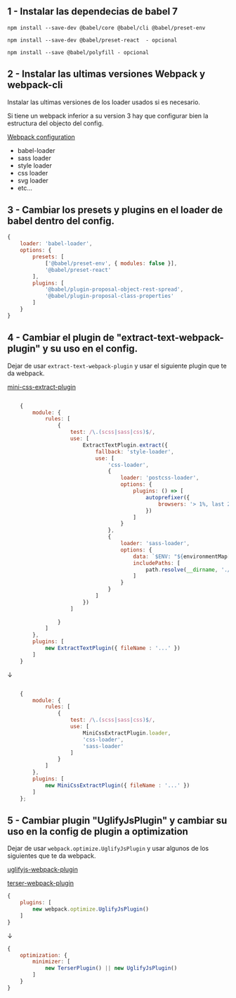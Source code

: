 
## 1 - Instalar las dependecias de babel 7

`npm install --save-dev @babel/core @babel/cli @babel/preset-env`

`npm install --save-dev @babel/preset-react  - opcional`

`npm install --save @babel/polyfill - opcional`

## 2 - Instalar las ultimas versiones Webpack y webpack-cli
Instalar las ultimas versiones de los loader usados si es necesario.

Si tiene un webpack inferior a su version 3 hay que configurar bien la estructura del objecto del config.

[Webpack configuration](https://webpack.js.org/configuration/)

- babel-loader
- sass loader
- style loader
- css loader
- svg loader
- etc...

	
## 3 - Cambiar los presets y plugins en el loader de babel dentro del config.

```js
{
	loader: 'babel-loader',
	options: {
		presets: [
			['@babel/preset-env', { modules: false }],
			'@babel/preset-react'
		],
		plugins: [
			'@babel/plugin-proposal-object-rest-spread',
			'@babel/plugin-proposal-class-properties'
		]
	}
}
```
	
## 4 - Cambiar el plugin de "extract-text-webpack-plugin" y su uso en el config.
Dejar de usar `extract-text-webpack-plugin` y usar el siguiente plugin que te da webpack.

[mini-css-extract-plugin](https://github.com/webpack-contrib/mini-css-extract-plugin)

```js

	{
		module: {
			rules: [
				{
					test: /\.(scss|sass|css)$/,
					use: [
						ExtractTextPlugin.extract({
							fallback: 'style-loader',
							use: [
								'css-loader',
								{
									loader: 'postcss-loader',
									options: {
										plugins: () => [
											autoprefixer({
												browsers: '> 1%, last 2 versions, iOS >= 8'
											})
										]
									}
								},
								{
									loader: 'sass-loader',
									options: {
										data: `$ENV: "${environmentMap[STATE_ENV]}"; $isPROD: ${!/QA/.test(STATE_ENV)}; @import "general"; `,
										includePaths: [
											path.resolve(__dirname, './src/styles')
										]
									}
								}
							]
						})
					]
					
				}
			]
		},
		plugins: [
			new ExtractTextPlugin({ fileName : '...' })
		]
	}
```
↓

```js

	{
		module: {
			rules: [
				{
					test: /\.(scss|sass|css)$/,
					use: [
						MiniCssExtractPlugin.loader,
						'css-loader',
						'sass-loader'
					]
				}
			]
		},
		plugins: [
			new MiniCssExtractPlugin({ fileName : '...' })
		]
	};
```

## 5 - Cambiar plugin "UglifyJsPlugin" y cambiar su uso en la config de plugin a optimization
Dejar de usar `webpack.optimize.UglifyJsPlugin` y usar algunos de los siguientes que te da webpack.
	
[uglifyjs-webpack-plugin](https://github.com/webpack-contrib/uglifyjs-webpack-plugin)

[terser-webpack-plugin](https://github.com/webpack-contrib/terser-webpack-plugin)


```js
{
	plugins: [
		new webpack.optimize.UglifyJsPlugin()
	]
}
```
↓
```js
{
	optimization: {
		minimizer: [
			new TerserPlugin() || new UglifyJsPlugin()
		]
	}
}
```
